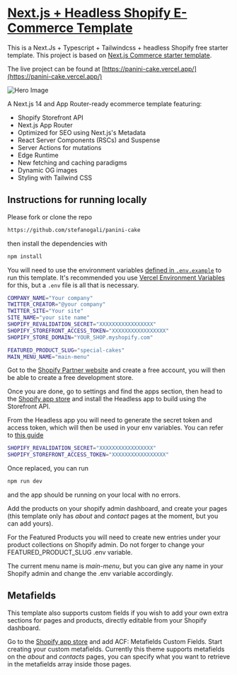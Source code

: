 # [Next.js + Headless Shopify E-Commerce Template](https://panini-cake.vercel.app/)

This is a Next.Js + Typescript + Tailwindcss + headless Shopify free starter template.
This project is based on [Next.js Commerce starter template](https://github.com/vercel/commerce).

The live project can be found at [https://panini-cake.vercel.app/](https://panini-cake.vercel.app/)

![Hero Image](/public/template/screenshot.png?raw=true 'Panini Cake Shop hero')

A Next.js 14 and App Router-ready ecommerce template featuring:

- Shopify Storefront API
- Next.js App Router
- Optimized for SEO using Next.js's Metadata
- React Server Components (RSCs) and Suspense
- Server Actions for mutations
- Edge Runtime
- New fetching and caching paradigms
- Dynamic OG images
- Styling with Tailwind CSS

## Instructions for running locally

Please fork or clone the repo

```bash
https://github.com/stefanogali/panini-cake
```

then install the dependencies with

```bash
npm install
```

You will need to use the environment variables [defined in `.env.example`](.env.example) to run this template. It's recommended you use [Vercel Environment Variables](https://vercel.com/docs/concepts/projects/environment-variables) for this, but a `.env` file is all that is necessary.

```bash
COMPANY_NAME="Your company"
TWITTER_CREATOR="@your company"
TWITTER_SITE="Your site"
SITE_NAME="your site name"
SHOPIFY_REVALIDATION_SECRET="XXXXXXXXXXXXXXXXX"
SHOPIFY_STOREFRONT_ACCESS_TOKEN="XXXXXXXXXXXXXXXXX"
SHOPIFY_STORE_DOMAIN="YOUR_SHOP.myshopify.com"

FEATURED_PRODUCT_SLUG="special-cakes"
MAIN_MENU_NAME="main-menu"
```

Got to the [Shopify Partner website](https://www.shopify.com/uk/partners) and create a free account, you will then be able to create a free development store.

Once you are done, go to settings and find the apps section, then head to the [Shopify app store](https://apps.shopify.com/) and install the Headless app to build using the Storefront API.

From the Headless app you will need to generate the secret token and access token, which will then be used in your env variables.
You can refer to [this guide](https://shopify.dev/docs/storefronts/headless/building-with-the-storefront-api/getting-started)

```bash
SHOPIFY_REVALIDATION_SECRET="XXXXXXXXXXXXXXXXX"
SHOPIFY_STOREFRONT_ACCESS_TOKEN="XXXXXXXXXXXXXXXXX"
```

Once replaced, you can run

```bash
npm run dev
```

and the app should be running on your local with no errors.

Add the products on your shopify admin dashboard, and create your pages (this template only has _about_ and _contact_ pages at the moment, but you can add yours).

For the Featured Products you will need to create new entries under your product collections on Shopify admin. Do not forger to change your FEATURED_PRODUCT_SLUG .env variable.

The current menu name is _main-menu_, but you can give any name in your Shopify admin and change the .env variable accordingly.

## Metafields

This template also supports custom fields if you wish to add your own extra sections for pages and products, directly editable from your Shopify dashboard.

Go to the [Shopify app store](https://apps.shopify.com/) and add ACF: Metafields Custom Fields. Start creating your custom metafields.
Currently this theme supports metafields on the _about_ and _contacts_ pages, you can specify what you want to retrieve in the metafields array inside those pages.
